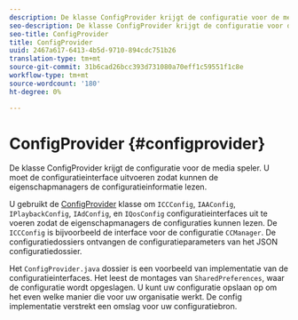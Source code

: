 ```yaml
---
description: De klasse ConfigProvider krijgt de configuratie voor de media speler. U moet de configuratieinterface uitvoeren zodat kunnen de eigenschapmanagers de configuratieinformatie lezen.
seo-description: De klasse ConfigProvider krijgt de configuratie voor de media speler. U moet de configuratieinterface uitvoeren zodat kunnen de eigenschapmanagers de configuratieinformatie lezen.
seo-title: ConfigProvider
title: ConfigProvider
uuid: 2467a617-6413-4b5d-9710-894cdc751b26
translation-type: tm+mt
source-git-commit: 31b6cad26bcc393d731080a70eff1c59551f1c8e
workflow-type: tm+mt
source-wordcount: '180'
ht-degree: 0%

---
```



# ConfigProvider {#configprovider}

De klasse ConfigProvider krijgt de configuratie voor de media speler. U moet de configuratieinterface uitvoeren zodat kunnen de eigenschapmanagers de configuratieinformatie lezen.

U gebruikt de [ConfigProvider](https://help.adobe.com/en_US/primetime/api/reference_implementation/android/javadoc/com/adobe/primetime/reference/config/ConfigProvider.html) klasse om `ICCConfig`, `IAAConfig`, `IPlaybackConfig`, `IAdConfig`, en `IQosConfig` configuratieinterfaces uit te voeren zodat de eigenschapmanagers de configuraties kunnen lezen. De `ICCConfig` is bijvoorbeeld de interface voor de configuratie `CCManager`. De configuratiedossiers ontvangen de configuratieparameters van het JSON configuratiedossier.

Het `ConfigProvider.java` dossier is een voorbeeld van implementatie van de configuratieinterfaces. Het leest de montages van `SharedPreferences`, waar de configuratie wordt opgeslagen. U kunt uw configuratie opslaan op om het even welke manier die voor uw organisatie werkt. De config implementatie verstrekt een omslag voor uw configuratiebron.